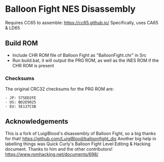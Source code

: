 # Balloon Fight NES Disassembly

Requires CC65 to assemble: https://cc65.github.io/
Specifically, uses CA65 & LD65

## Build ROM

- Include CHR ROM file of Balloon Fight as "BalloonFight.chr" in Src
- Run build.bat, it will output the PRG ROM, as well as the iNES ROM if the CHR ROM is present

### Checksums

The original CRC32 checksums for the PRG ROM are:
```
- JP: 575ED2FE
- US: BD2E9025
- EU: 5E137C5B
```

## Acknowledgements

This is a fork of LuigiBlood's disassembly of Balloon Fight, so a big thanks for that!
https://github.com/LuigiBlood/balloonfight_dis
Another big help in labelling things was Quick Curly's Balloon Fight Level Editing & Hacking document. Thanks to him and the other contributors!
https://www.romhacking.net/documents/698/